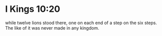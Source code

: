 # I Kings 10:20

while twelve lions stood there, one on each end of a step on the six steps. The like of it was never made in any kingdom.
